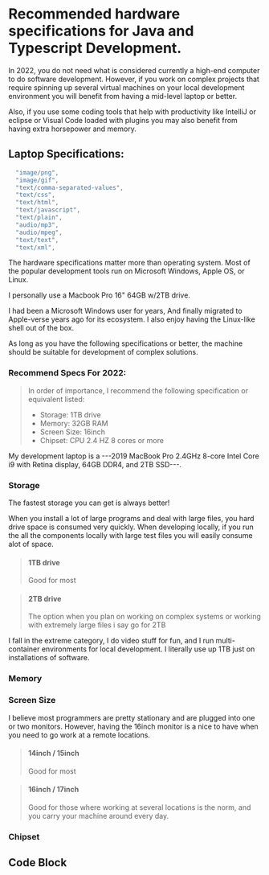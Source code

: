 # Recommended hardware specifications for Java and Typescript Development.

In 2022, you do not need what is considered currently a high-end computer to do software development. However, if you work on complex projects that require spinning up several virtual machines on your local development environment you will benefit from having a mid-level laptop or better. 

Also, if you use some coding tools that help with productivity like IntelliJ or eclipse or Visual Code loaded with plugins you may also benefit from having extra horsepower and memory.



## Laptop Specifications:


<!-- MARKDOWN-AUTO-DOCS:START (CODE:src=https://raw.githubusercontent.com/ecruz165/edwincruz-com/main/lambda.js&lines=10-20&syntax='js [2|3-4]') -->
<!-- The below code snippet is automatically added from https://raw.githubusercontent.com/ecruz165/edwincruz-com/main/lambda.js -->
```js
  "image/png",
  "image/gif",
  "text/comma-separated-values",
  "text/css",
  "text/html",
  "text/javascript",
  "text/plain",
  "audio/mp3",
  "audio/mpeg",
  "text/text",
  "text/xml",
```
<!-- MARKDOWN-AUTO-DOCS:END -->


The hardware specifications matter more than operating system. Most of the popular development tools run on Microsoft Windows, Apple OS, or Linux.

I personally use a Macbook Pro 16" 64GB w/2TB drive.

I had been a Microsoft Windows user for years, And finally migrated to Apple-verse years ago for its ecosystem. I also enjoy having the Linux-like shell out of the box. 

As long as you have the following specifications or better, the machine should be suitable for development of complex solutions.



### Recommend Specs For 2022:  
>  In order of importance, I recommend the following specification or equivalent listed:
>- Storage: 1TB drive
>- Memory:  32GB RAM
>- Screen Size: 16inch
>- Chipset: CPU 2.4 HZ 8 cores or more

My development laptop is a ---2019 MacBook Pro 2.4GHz 8-core Intel Core i9 with Retina display, 64GB DDR4, and 2TB SSD---.



### Storage
The fastest storage you can get is always better!

When you install a lot of large programs and deal with large files, you hard drive space is consumed very quickly. When developing locally, if you run the all the components locally with large test files you will easily consume alot of space.

> #### 1TB drive
> Good for most
 
> #### 2TB drive
> The option when you plan on working on complex systems or working with extremely large files i say go for 2TB

I fall in the extreme category, I do video stuff for fun, and I run multi-container environments for local development. I literally use up 1TB just on installations of software.


### Memory



### Screen Size

I believe most programmers are pretty stationary and are plugged into one or two monitors. However, having the 16inch monitor is a nice to have when you need to go work at a remote locations.

> #### 14inch / 15inch
> Good for most

> #### 16inch / 17inch
> Good for those where working at several locations is the norm, and you carry your machine around every day.







### Chipset

## Code Block


